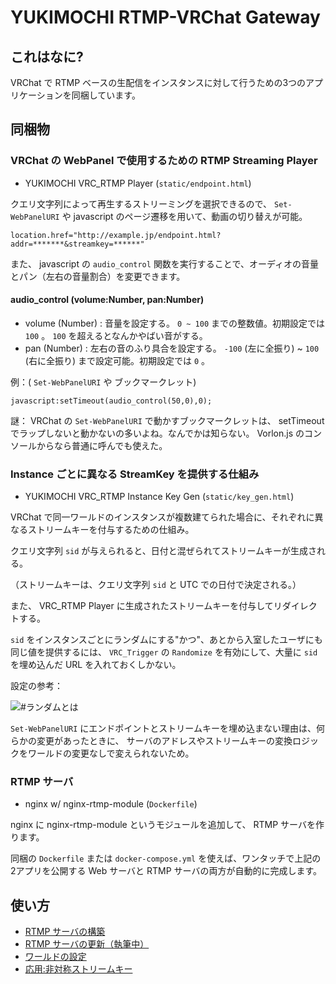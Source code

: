 # YUKIMOCHI RTMP-VRChat Gateway

## これはなに?
VRChat で RTMP ベースの生配信をインスタンスに対して行うための3つのアプリケーションを同梱しています。

## 同梱物

### VRChat の WebPanel で使用するための RTMP Streaming Player
 - YUKIMOCHI VRC_RTMP Player (`static/endpoint.html`)

クエリ文字列によって再生するストリーミングを選択できるので、 `Set-WebPanelURI` や javascript のページ遷移を用いて、動画の切り替えが可能。
````
location.href="http://example.jp/endpoint.html?addr=*******&streamkey=******"
````

また、 javascript の `audio_control` 関数を実行することで、オーディオの音量とパン（左右の音量割合）を変更できます。

#### audio_control (volume:Number, pan:Number)
  - volume (Number) : 音量を設定する。 `0 ~ 100` までの整数値。初期設定では `100` 。 `100` を超えるとなんかやばい音がする。
  - pan (Number) : 左右の音のふり具合を設定する。 `-100` (左に全振り) ~ `100` (右に全振り) まで設定可能。初期設定では `0` 。

  例：( `Set-WebPanelURI` や ブックマークレット)
  ````
  javascript:setTimeout(audio_control(50,0),0);
  ````
  謎： VRChat の `Set-WebPanelURI` で動かすブックマークレットは、 setTimeout でラップしないと動かないの多いよね。なんでかは知らない。 Vorlon.js のコンソールからなら普通に呼んでも使えた。

### Instance ごとに異なる StreamKey を提供する仕組み
 - YUKIMOCHI VRC_RTMP Instance Key Gen (`static/key_gen.html`)

VRChat で同一ワールドのインスタンスが複数建てられた場合に、それぞれに異なるストリームキーを付与するための仕組み。

クエリ文字列 `sid` が与えられると、日付と混ぜられてストリームキーが生成される。

（ストリームキーは、クエリ文字列 `sid` と UTC での日付で決定される。）

また、 VRC_RTMP Player に生成されたストリームキーを付与してリダイレクトする。

`sid` をインスタンスごとにランダムにする"かつ"、あとから入室したユーザにも同じ値を提供するには、 `VRC_Trigger` の `Randomize` を有効にして、大量に `sid` を埋め込んだ URL を入れておくしかない。

 設定の参考：

 ![#ランダムとは](./random.png)

 `Set-WebPanelURI` にエンドポイントとストリームキーを埋め込まない理由は、何らかの変更があったときに、 サーバのアドレスやストリームキーの変換ロジックをワールドの変更なしで変えられないため。

### RTMP サーバ
 - nginx w/ nginx-rtmp-module (`Dockerfile`)

nginx に nginx-rtmp-module というモジュールを追加して、 RTMP サーバを作ります。

同梱の `Dockerfile` または `docker-compose.yml` を使えば、ワンタッチで上記の2アプリを公開する Web サーバと RTMP サーバの両方が自動的に完成します。

## 使い方

 - [RTMP サーバの構築](./build-server.md)
 - [RTMP サーバの更新（執筆中）](./update-server.md)
 - [ワールドの設定](./build-unity.md)
 - [応用:非対称ストリームキー](./appendix.md)
